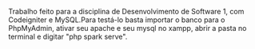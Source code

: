 Trabalho feito para a disciplina de Desenvolvimento de Software 1, com Codeigniter e MySQL.Para testá-lo basta importar o banco para o PhpMyAdmin, ativar seu apache e seu mysql no xampp, abrir a pasta no terminal e digitar "php spark serve".
